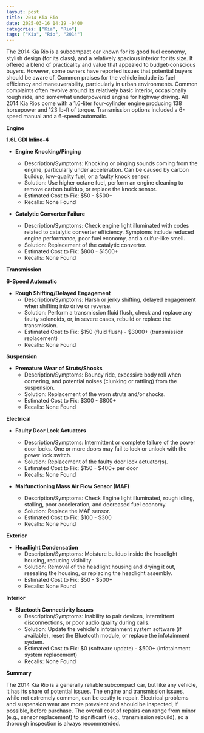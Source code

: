 ```yaml
---
layout: post
title: 2014 Kia Rio
date: 2025-03-16 14:19 -0400
categories: ["Kia", "Rio"]
tags: ["Kia", "Rio", "2014"]
---
```

The 2014 Kia Rio is a subcompact car known for its good fuel economy, stylish design (for its class), and a relatively spacious interior for its size. It offered a blend of practicality and value that appealed to budget-conscious buyers. However, some owners have reported issues that potential buyers should be aware of. Common praises for the vehicle include its fuel efficiency and maneuverability, particularly in urban environments. Common complaints often revolve around its relatively basic interior, occasionally rough ride, and somewhat underpowered engine for highway driving. All 2014 Kia Rios come with a 1.6-liter four-cylinder engine producing 138 horsepower and 123 lb-ft of torque. Transmission options included a 6-speed manual and a 6-speed automatic.

**Engine**

**1.6L GDI Inline-4**

*   **Engine Knocking/Pinging**
    *   Description/Symptoms: Knocking or pinging sounds coming from the engine, particularly under acceleration. Can be caused by carbon buildup, low-quality fuel, or a faulty knock sensor.
    *   Solution: Use higher octane fuel, perform an engine cleaning to remove carbon buildup, or replace the knock sensor.
    *   Estimated Cost to Fix: $50 - $500+
    *   Recalls: None Found

*   **Catalytic Converter Failure**
    *   Description/Symptoms: Check engine light illuminated with codes related to catalytic converter efficiency. Symptoms include reduced engine performance, poor fuel economy, and a sulfur-like smell.
    *   Solution: Replacement of the catalytic converter.
    *   Estimated Cost to Fix: $800 - $1500+
    *   Recalls: None Found

**Transmission**

**6-Speed Automatic**

*   **Rough Shifting/Delayed Engagement**
    *   Description/Symptoms: Harsh or jerky shifting, delayed engagement when shifting into drive or reverse.
    *   Solution: Perform a transmission fluid flush, check and replace any faulty solenoids, or, in severe cases, rebuild or replace the transmission.
    *   Estimated Cost to Fix: $150 (fluid flush) - $3000+ (transmission replacement)
    *   Recalls: None Found

**Suspension**

*   **Premature Wear of Struts/Shocks**
    *   Description/Symptoms: Bouncy ride, excessive body roll when cornering, and potential noises (clunking or rattling) from the suspension.
    *   Solution: Replacement of the worn struts and/or shocks.
    *   Estimated Cost to Fix: $300 - $800+
    *   Recalls: None Found

**Electrical**

*   **Faulty Door Lock Actuators**
    *   Description/Symptoms: Intermittent or complete failure of the power door locks. One or more doors may fail to lock or unlock with the power lock switch.
    *   Solution: Replacement of the faulty door lock actuator(s).
    *   Estimated Cost to Fix: $150 - $400+ per door
    *   Recalls: None Found

*   **Malfunctioning Mass Air Flow Sensor (MAF)**
    *   Description/Symptoms: Check Engine light illuminated, rough idling, stalling, poor acceleration, and decreased fuel economy.
    *   Solution: Replace the MAF sensor.
    *   Estimated Cost to Fix: $100 - $300
    *   Recalls: None Found

**Exterior**

*   **Headlight Condensation**
    *   Description/Symptoms: Moisture buildup inside the headlight housing, reducing visibility.
    *   Solution: Removal of the headlight housing and drying it out, resealing the housing, or replacing the headlight assembly.
    *   Estimated Cost to Fix: $50 - $500+
    *   Recalls: None Found

**Interior**

*   **Bluetooth Connectivity Issues**
    *   Description/Symptoms: Inability to pair devices, intermittent disconnections, or poor audio quality during calls.
    *   Solution: Update the vehicle's infotainment system software (if available), reset the Bluetooth module, or replace the infotainment system.
    *   Estimated Cost to Fix: $0 (software update) - $500+ (infotainment system replacement)
    *   Recalls: None Found

**Summary**

The 2014 Kia Rio is a generally reliable subcompact car, but like any vehicle, it has its share of potential issues. The engine and transmission issues, while not extremely common, can be costly to repair. Electrical problems and suspension wear are more prevalent and should be inspected, if possible, before purchase. The overall cost of repairs can range from minor (e.g., sensor replacement) to significant (e.g., transmission rebuild), so a thorough inspection is always recommended.

